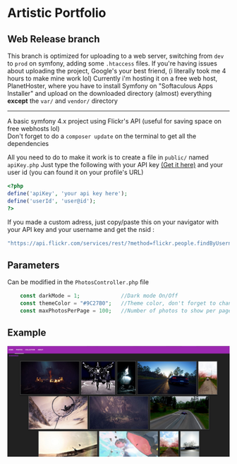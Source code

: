 # Artistic Portfolio

## Web Release branch

This branch is optimized for uploading to a web server, switching from ```dev``` to ```prod``` on symfony, adding some ```.htaccess``` files.
If you're having issues about uploading the project, Google's your best friend, (i literally took me 4 hours to make mine work lol)
Currently i'm hosting it on a free web host, PlanetHoster, where you have to install Symfony on "Softaculous Apps Installer" and upload on the downloaded directory (almost) everything **except** the ```var/``` and ```vendor/``` directory

---

A basic symfony 4.x project using Flickr's API (useful for saving space on free webhosts lol)  
Don't forget to do a ```composer update``` on the terminal to get all the dependencies

All you need to do to make it work is to create a file in ```public/``` named ```apiKey.php```
Just type the following with your API key [(Get it here)](https://www.flickr.com/services/apps/create/apply/) and your user id (you can found it on your profile's URL)

``` php
<?php
define('apiKey', 'your api key here');
define('userId', 'user@id');
?>
```

If you made a custom adress, just copy/paste this on your navigator with your API key and your username and get the nsid :

``` php
"https://api.flickr.com/services/rest/?method=flickr.people.findByUsername&api_key=[apiKey]&user_id=[username]&format=json&nojsoncallback=1"
```

## Parameters

Can be modified in the ```PhotosController.php``` file

``` php
    const darkMode = 1;             //Dark mode On/Off
    const themeColor = "#9C27B0";   //Theme color, don't forget to change the text color in css if it's too luminous
    const maxPhotosPerPage = 100;   //Number of photos to show per page, maximum is 500
```

## Example

![example](public/photos.jpg)
